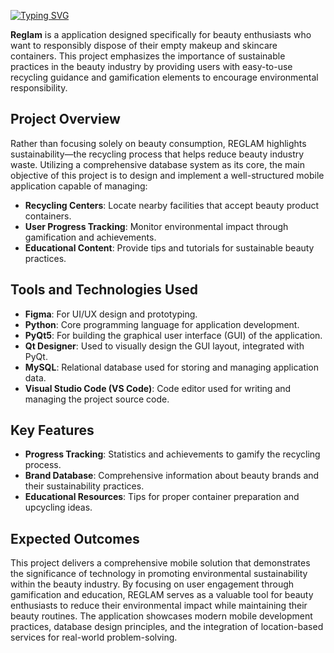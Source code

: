<a href="https://git.io/typing-svg"><img src="https://readme-typing-svg.demolab.com?font=Alice&size=32&duration=1&pause=1000&color=FFFFFF&background=FF7EC8&center=true&vCenter=true&width=435&height=100&lines=REGLAM" alt="Typing SVG" /></a> 
 
**Reglam** is a application designed specifically for beauty enthusiasts who want to responsibly dispose of their empty makeup and skincare containers. This project emphasizes the importance of sustainable practices in the beauty industry by providing users with easy-to-use recycling guidance and gamification elements to encourage environmental responsibility.

## Project Overview
Rather than focusing solely on beauty consumption, REGLAM highlights sustainability—the recycling process that helps reduce beauty industry waste. Utilizing a comprehensive database system as its core, the main objective of this project is to design and implement a well-structured mobile application capable of managing:
- **Recycling Centers**: Locate nearby facilities that accept beauty product containers.
- **User Progress Tracking**: Monitor environmental impact through gamification and achievements.
- **Educational Content**: Provide tips and tutorials for sustainable beauty practices.

## Tools and Technologies Used 

- **Figma**: For UI/UX design and prototyping.  
- **Python**: Core programming language for application development.  
- **PyQt5**: For building the graphical user interface (GUI) of the application.  
- **Qt Designer**: Used to visually design the GUI layout, integrated with PyQt.  
- **MySQL**: Relational database used for storing and managing application data.  
- **Visual Studio Code (VS Code)**: Code editor used for writing and managing the project source code.  

## Key Features
- **Progress Tracking**: Statistics and achievements to gamify the recycling process.
- **Brand Database**: Comprehensive information about beauty brands and their sustainability practices.
- **Educational Resources**: Tips for proper container preparation and upcycling ideas.

## Expected Outcomes
This project delivers a comprehensive mobile solution that demonstrates the significance of technology in promoting environmental sustainability within the beauty industry. By focusing on user engagement through gamification and education, REGLAM serves as a valuable tool for beauty enthusiasts to reduce their environmental impact while maintaining their beauty routines. The application showcases modern mobile development practices, database design principles, and the integration of location-based services for real-world problem-solving.
